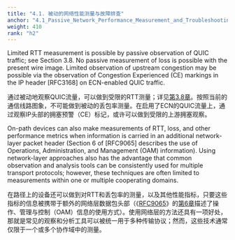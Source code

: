 ```yaml
---
title: "4.1. 被动的网络性能测量与故障排查"
anchor: "4.1_Passive_Network_Performance_Measurement_and_Troubleshooting"
weight: 410
rank: "h2"
---
```


Limited RTT measurement is possible by passive observation of QUIC traffic; see Section 3.8. No passive measurement of loss is possible with the present wire image. Limited observation of upstream congestion may be possible via the observation of Congestion Experienced (CE) markings in the IP header [RFC3168] on ECN-enabled QUIC traffic.

通过被动地观察QUIC流量，可以做到受限的RTT测量；详见[第3.8章]()。按照当前的通信线路图象，不可能做到被动的丢包率测量。在启用了ECN的QUIC流量上，通过观察IP头部的拥塞预警（CE）标记，或许可以做到受限的上游拥塞观察。

On-path devices can also make measurements of RTT, loss, and other performance metrics when information is carried in an additional network-layer packet header (Section 6 of [RFC9065] describes the use of Operations, Administration, and Management (OAM) information). Using network-layer approaches also has the advantage that common observation and analysis tools can be consistently used for multiple transport protocols; however, these techniques are often limited to measurements within one or multiple cooperating domains.

在路径上的设备还可以做到对RTT和丢包率的测量，以及其他性能指标，只要这些指标的信息被携带于额外的网络层数据包头部（《[RFC9065]()》的[第6章]()描述了操作、管理与控制（OAM）信息的使用方式）。使用网络层的方法还具有一项好处，那就是常见的观察和分析工具可以被统一用于多种传输协议；然而，这些技术通常仅限于一个或多个协作域中的测量。
